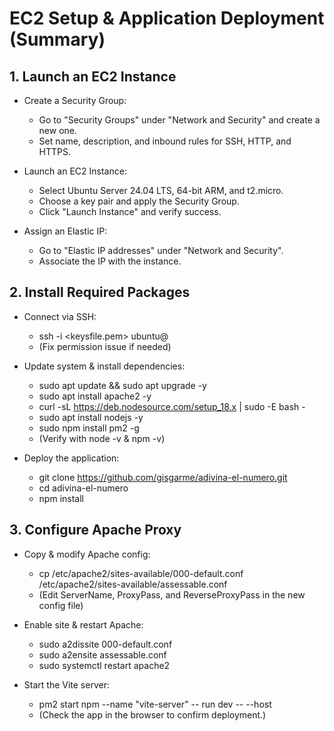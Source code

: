 
# EC2 Setup & Application Deployment (Summary)
## 1. Launch an EC2 Instance

- Create a Security Group:
    - Go to "Security Groups" under "Network and Security" and create a new one.
    - Set name, description, and inbound rules for SSH, HTTP, and HTTPS.

- Launch an EC2 Instance:
    - Select Ubuntu Server 24.04 LTS, 64-bit ARM, and t2.micro.
    - Choose a key pair and apply the Security Group.
    - Click "Launch Instance" and verify success.

- Assign an Elastic IP:
    - Go to "Elastic IP addresses" under "Network and Security".
    - Associate the IP with the instance.

## 2. Install Required Packages

- Connect via SSH:
    - ssh -i <keysfile.pem> ubuntu@<elastic-ip> 
    - (Fix permission issue if needed)

- Update system & install dependencies:
    - sudo apt update && sudo apt upgrade -y  
    - sudo apt install apache2 -y  
    - curl -sL https://deb.nodesource.com/setup_18.x | sudo -E bash -  
    - sudo apt install nodejs -y  
    - sudo npm install pm2 -g  
    - (Verify with node -v & npm -v)

- Deploy the application:
    - git clone https://github.com/gisgarme/adivina-el-numero.git  
    - cd adivina-el-numero  
    - npm install  

## 3. Configure Apache Proxy

- Copy & modify Apache config:

    - cp /etc/apache2/sites-available/000-default.conf /etc/apache2/sites-available/assessable.conf  
    - (Edit ServerName, ProxyPass, and ReverseProxyPass in the new config file)

- Enable site & restart Apache:
   - sudo a2dissite 000-default.conf  
   - sudo a2ensite assessable.conf  
   - sudo systemctl restart apache2  

- Start the Vite server:
   - pm2 start npm --name "vite-server" -- run dev -- --host  
   - (Check the app in the browser to confirm deployment.)
